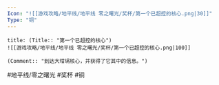 ```yaml
---
Icon: "![[游戏攻略/地平线/地平线 零之曙光/奖杯/第一个已超控的核心.png|30]]"
Type: "铜"
---
```

```ad-common-bronze-trophy
title: (Title:: "第一个已超控的核心")
![[游戏攻略/地平线/地平线 零之曙光/奖杯/第一个已超控的核心.png|100]]

(Comment:: "到达大坩埚核心，并获得了它其中的信息。")
```

#地平线/零之曙光 #奖杯 #铜
